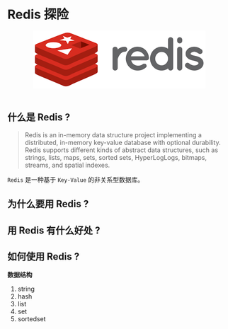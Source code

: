 # Redis 探险


<div align="center"> <img src="logo.png" width=""/> </div><br>

## 什么是 Redis ?

> Redis is an in-memory data structure project implementing a distributed, in-memory key-value database with optional durability. Redis supports different kinds of abstract data structures, such as strings, lists, maps, sets, sorted sets, HyperLogLogs, bitmaps, streams, and spatial indexes.



`Redis` 是一种基于 `Key-Value` 的非关系型数据库。







## 为什么要用 Redis ?













## 用 Redis 有什么好处 ?







## 如何使用 Redis ?



**数据结构**

1. string
2. hash
3. list
4. set
5. sortedset

